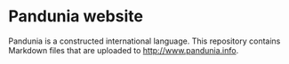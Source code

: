 # Pandunia website

Pandunia is a constructed international language. This repository contains Markdown files that are uploaded to http://www.pandunia.info.


